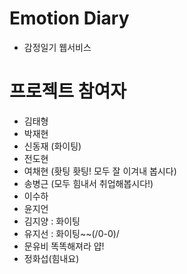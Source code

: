# Emotion Diary

- 감정일기 웹서비스

# 프로젝트 참여자

- 김태형
- 박재현
- 신동재 (화이팅)
- 전도현
- 여채현 (홧팅 홧팅! 모두 잘 이겨내 봅시다)
- 송병근 (모두 힘내서 취업해봅시다!)
- 이수하
- 윤지언
- 김지양 : 화이팅
- 유지선 : 화이팅~~(/0-0)/
- 문유비 똑똑해져라 얍!
- 정화섭(힘내요)
